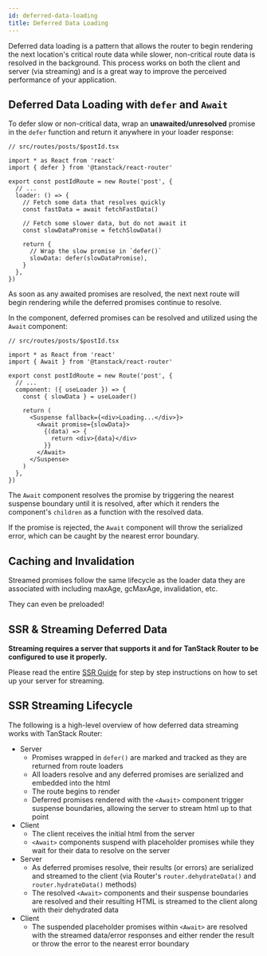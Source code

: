 ```yaml
---
id: deferred-data-loading
title: Deferred Data Loading
---
```


Deferred data loading is a pattern that allows the router to begin rendering the next location's critical route data while slower, non-critical route data is resolved in the background. This process works on both the client and server (via streaming) and is a great way to improve the perceived performance of your application.

## Deferred Data Loading with `defer` and `Await`

To defer slow or non-critical data, wrap an **unawaited/unresolved** promise in the `defer` function and return it anywhere in your loader response:

```tsx
// src/routes/posts/$postId.tsx

import * as React from 'react'
import { defer } from '@tanstack/react-router'

export const postIdRoute = new Route('post', {
  // ...
  loader: () => {
    // Fetch some data that resolves quickly
    const fastData = await fetchFastData()

    // Fetch some slower data, but do not await it
    const slowDataPromise = fetchSlowData()

    return {
      // Wrap the slow promise in `defer()`
      slowData: defer(slowDataPromise),
    }
  },
})
```

As soon as any awaited promises are resolved, the next next route will begin rendering while the deferred promises continue to resolve.

In the component, deferred promises can be resolved and utilized using the `Await` component:

```tsx
// src/routes/posts/$postId.tsx

import * as React from 'react'
import { Await } from '@tanstack/react-router'

export const postIdRoute = new Route('post', {
  // ...
  component: ({ useLoader }) => {
    const { slowData } = useLoader()

    return (
      <Suspense fallback={<div>Loading...</div>}>
        <Await promise={slowData}>
          {(data) => {
            return <div>{data}</div>
          }}
        </Await>
      </Suspense>
    )
  },
})
```

The `Await` component resolves the promise by triggering the nearest suspense boundary until it is resolved, after which it renders the component's `children` as a function with the resolved data.

If the promise is rejected, the `Await` component will throw the serialized error, which can be caught by the nearest error boundary.

## Caching and Invalidation

Streamed promises follow the same lifecycle as the loader data they are associated with including maxAge, gcMaxAge, invalidation, etc.

They can even be preloaded!

## SSR & Streaming Deferred Data

**Streaming requires a server that supports it and for TanStack Router to be configured to use it properly.**

Please read the entire [SSR Guide](/docs/guide/server-streaming) for step by step instructions on how to set up your server for streaming.

## SSR Streaming Lifecycle

The following is a high-level overview of how deferred data streaming works with TanStack Router:

- Server
  - Promises wrapped in `defer()` are marked and tracked as they are returned from route loaders
  - All loaders resolve and any deferred promises are serialized and embedded into the html
  - The route begins to render
  - Deferred promises rendered with the `<Await>` component trigger suspense boundaries, allowing the server to stream html up to that point
- Client
  - The client receives the initial html from the server
  - `<Await>` components suspend with placeholder promises while they wait for their data to resolve on the server
- Server
  - As deferred promises resolve, their results (or errors) are serialized and streamed to the client (via Router's `router.dehydrateData()` and `router.hydrateData()` methods)
  - The resolved `<Await>` components and their suspense boundaries are resolved and their resulting HTML is streamed to the client along with their dehydrated data
- Client
  - The suspended placeholder promises within `<Await>` are resolved with the streamed data/error responses and either render the result or throw the error to the nearest error boundary
